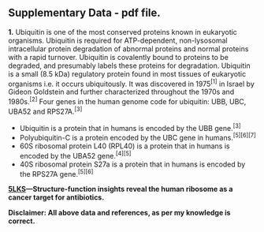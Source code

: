 ## Supplementary Data - pdf file.


<b>1.</b> Ubiquitin is one of the most conserved proteins known in eukaryotic organisms. Ubiquitin is required for ATP-dependent, non-lysosomal intracellular protein degradation of abnormal proteins and normal proteins with a rapid turnover. Ubiquitin is covalently bound to proteins to be degraded, and presumably labels these proteins for degradation. Ubiquitin is a small (8.5 kDa) regulatory protein found in most tissues of eukaryotic organisms i.e. it occurs ubiquitously. It was discovered in 1975<sup>[1]</sup> in Israel by Gideon Goldstein and further characterized throughout the 1970s and 1980s.<sup>[2]</sup> Four genes in the human genome code for ubiquitin: UBB, UBC, UBA52 and RPS27A.<sup>[3]</sup>

  - Ubiquitin is a protein that in humans is encoded by the UBB gene.<sup>[3]</sup>
  - Polyubiquitin-C is a protein encoded by the UBC gene in humans.<sup>[5][6][7]</sup>
  - 60S ribosomal protein L40 (RPL40) is a protein that in humans is encoded by the UBA52 gene.<sup>[4][5]</sup>
  - 40S ribosomal protein S27a is a protein that in humans is encoded by the RPS27A gene.<sup>[5][6]</sup>
  
  <b>[5LKS](http://www.rcsb.org/pdb/explore/explore.do?structureId=5LKS)—<b>Structure-function insights reveal the human ribosome as a cancer target for antibiotics.
  
<b>Disclaimer:</b> All above data and references, as per my knowledge is correct.
